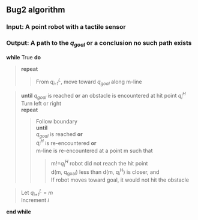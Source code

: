 ## Bug2 algorithm

### **Input:** A point robot with a tactile sensor
### **Output:** A path to the *q<sub>goal</sub>* or a conclusion no such path exists

**while** True **do**  
>**repeat**  
>>From *q<sub>i-1</sub><sup>L</sup>*, move toward *q<sub>goal</sub>* along m-line      

>**until** *q<sub>goal</sub>* is reached **or** an obstacle is encountered at hit point *q<sub>i</sub><sup>H</sup>*  
>Turn left or right  
>**repeat**  
>>Follow boundary  
>**until**  
>>*q<sub>goal</sub>* is reached **or**   
>>*q<sub>i</sub><sup>H</sup>* is re-encountered **or**  
>>m-line is re-encountered at a point m such that   
>>>m!=*q<sub>i</sub><sup>H</sup>* robot did not reach the hit point  
>>>d\(m, q<sub>goal</sub>\) less than d\(m, q<sub>i</sub><sup>H</sup>\) is closer, and  
>>>If robot moves toward goal, it would not hit the obstacle   

>Let *q<sub>i+1</sub><sup>L</sup>* = *m*   
>Increment *i*

**end while**  
